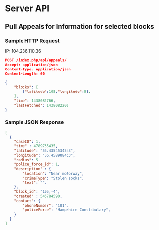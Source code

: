 # Server API

## Pull Appeals for Information for selected blocks

### Sample HTTP Request

IP: 104.236.110.36

```JSON
POST /index.php/api/appeals/
Accept: application/json
Content-Type: application/json
Content-Length: 60

{
	"blocks": [
		{"latitude":105,"longitude":5},
	],
	"time": 1438082766,
	"lastFetched": 1438082200
}
```

### Sample JSON Response

```JSON
[
  {
	"caseID": 1,
	"time" : 4789735435,
	"latitude": "56.4354534543",
	"longitude": "56.458908453",
	"radius": 5,
	"police_force_id": 1,
	"description" : {
		"location": "Near motorway",
		"crimeType": "Stolen socks",
		"text": "",
	},
	"block_id": "105,-4",
	"created" : 543784590,
	"contact": {
		"phoneNumber": "101",
		"policeForce": "Hampshire Constabulary",
	}
  }
]
```
